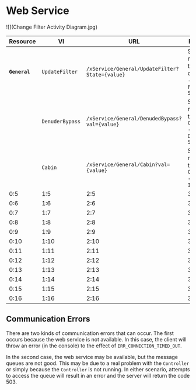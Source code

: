 # Web Service

![](Change Filter Activity Diagram.jpg)

| Resource | VI | URL | Response |
| -- | -- | -- | -- |
| **``General``** | ``UpdateFilter`` | ``/xService/General/UpdateFilter?State={value}`` | Sends message to controller - ``Change Filter State`` |
|  | ``DenuderBypass`` | ``/xService/General/DenudedBypass?val={value}`` | Sends message to ``Controller`` - ``Change Denuder State MSG`` |
| | ``Cabin`` | ``/xService/General/Cabin?val={value}`` | Sends message to ``Controller`` - ``Change Inlet MSG`` |
| 0:5 | 1:5 | 2:5 | 3:5 |
| 0:6 | 1:6 | 2:6 | 3:6 |
| 0:7 | 1:7 | 2:7 | 3:7 |
| 0:8 | 1:8 | 2:8 | 3:8 |
| 0:9 | 1:9 | 2:9 | 3:9 |
| 0:10 | 1:10 | 2:10 | 3:10 |
| 0:11 | 1:11 | 2:11 | 3:11 |
| 0:12 | 1:12 | 2:12 | 3:12 |
| 0:13 | 1:13 | 2:13 | 3:13 |
| 0:14 | 1:14 | 2:14 | 3:14 |
| 0:15 | 1:15 | 2:15 | 3:15 |
| 0:16 | 1:16 | 2:16 | 3:16 |

## Communication Errors

There are two kinds of communication errors that can occur.  The first occurs because the web service is not available.  In this case, the client will throw an error (in the console) to the effect of ``ERR_CONNECTION_TIMED_OUT``.

In the second case, the web service may be available, but the message queues are not good.  This may be due to a real problem with the ``Controller`` or simply because the ``Controller`` is not running.  In either scenario, attempts to access the queue will result in an error and the server will return the code 503.